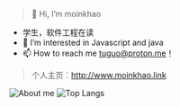 > 👋 Hi, I’m moinkhao
- 学生，软件工程在读
- 👀 I’m interested in Javascript and java
- 📫 How to reach me tuguo@proton.me！
> 个人主页：http://www.moinkhao.link

![About me](https://github-readme-stats.vercel.app/api?username=h539251932&show_icons=true&show_icons=true)
![Top Langs](https://github-readme-stats.vercel.app/api/top-langs/?username=h539251932&layout=compact)
